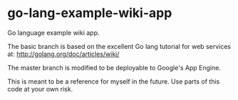 go-lang-example-wiki-app
========================

Go language example wiki app. 

The basic branch is based on the excellent Go lang tutorial for web services at: http://golang.org/doc/articles/wiki/ 

The master branch is modified to be deployable to Google's App Engine.

This is meant to be a reference for myself in the future. Use parts of this code at your own risk.